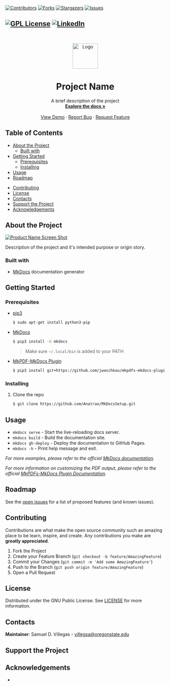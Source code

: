 <!-- GitHub Badges/Shields -->
[![Contributors][contributors-shield]][contributors-url]
[![Forks][forks-shield]][forks-url]
[![Stargazers][stars-shield]][stars-url]
[![Issues][issues-shield]][issues-url]
<!--
![CI/CD][workflow-url]
-->
[![GPL License][license-shield]][license-url]
[![LinkedIn][linkedin-shield]][linkedin-url]
-----
<!-- PROJECT LOGO -->
<br />
<p align="center">
  <a href="https://github.com/Anatrax/FPGA_Blocks">
	<img src="/images/HARTlogo.jpg" width="80" height="auto" alt="Logo"/>
  </a>

  <h1 align="center">Project Name</h1>

  <p align="center">
    A brief description of the project
    <br />
    <a href="https://github.com/Anatrax/FPGA_Blocks"><strong>Explore the docs »</strong></a>
    <br />
    <br />
    <a href="https://github.com/Anatrax/FPGA_Blocks">View Demo</a>
    ·
    <a href="https://github.com/Anatrax/FPGA_Blocks/issues">Report Bug</a>
    ·
    <a href="https://github.com/Anatrax/FPGA_Blocks/issues">Request Feature</a>
  </p>
</p>

Table of Contents
---------------------
- [About the Project](#about-the-project)
  - [Built with](#about-the-project-built-with)
- [Getting Started](#getting-started)
  - [Prerequisites](#getting-started-prerequisites)
  - [Installing](#getting-started-installing)
- [Usage](#usage)
- [Roadmap](#roadmap)
<!--
- [FAQ](#faq)
-->
- [Contributing](#contributing)
- [License](#license)
- [Contacts](#contacts)
- [Support the Project](#donate)
- [Acknowledgements](#acknowledgements)

<a name="about-the-project"></a>
About the Project
---------------------
[![Product Name Screen Shot][product-screenshot]](https://example.com)

Description of the project and it's intended purpose or origin story.

<a name="about-the-project-built-with"></a>
### Built with
<!-- This section should list any major frameworks that you built your project using. Leave any add-ons/plugins for the acknowledgements section. Here are a few examples. -->

- [MkDocs](https://www.mkdocs.org/) documentation generator

<a name="getting-started"></a>
Getting Started
---------------------
<!-- This is an example of how you may give instructions on setting up your project locally. To get a local copy up and running follow these simple example steps. -->

<a name="getting-started-prerequisites"></a>
### Prerequisites
<!-- This is an example of how to list things you need to use the software and how to install them. -->

- [pip3](https://pip.pypa.io/en/stable/installing/)
  ```bash
  $ sudo apt-get install python3-pip
  ```
- [MkDocs](https://www.mkdocs.org/#installation)
  ```bash
  $ pip3 install -U mkdocs
  ```
  > Make sure `~/.local/bin` is added to your PATH
- [MkPDF-MkDocs Plugin](https://github.com/comwes/mkpdfs-mkdocs-plugin)
  ```bash
  $ pip3 install git+https://github.com/jwaschkau/mkpdfs-mkdocs-plugin.git#egg=mkpdfs-mkdocs-plugin
  ```

<a name="getting-started-installing"></a>
### Installing
1. Clone the repo
    ```bash
    $ git clone https://github.com/Anatrax/MkDocsSetup.git
    ```

<a name="usage"></a>
Usage
--------
<!-- Use this space to show useful examples of how a project can be used. Additional screenshots, code examples and demos work well in this space. You may also link to more resources.<br> -->
- `mkdocs serve` - Start the live-reloading docs server.
- `mkdocs build` - Build the documentation site.
- `mkdocs gh-deploy` - Deploy the documentation to GitHub Pages.
- `mkdocs -h` - Print help message and exit.

*For more examples, please refer to the official [MkDocs documentation](https://www.mkdocs.org/).*

*For more information on customizing the PDF output, please refer to the official [MkPDFs-MkDocs Plugin Documentation](https://comwes.github.io/mkpdfs-mkdocs-plugin/pdf/documentation.pdf).*

<a name="roadmap"></a>
Roadmap
----------
See the [open issues][issues-url] for a list of proposed features (and known issues).
<!--
<a name="faq"></a>
FAQ
-------
- How is this project so amazing?
-->
<a name="contributing"></a>
Contributing
---------------
Contributions are what make the open source community such an amazing place to be learn, inspire, and create. Any contributions you make are **greatly appreciated**.

1. Fork the Project
2. Create your Feature Branch (`git checkout -b feature/AmazingFeature`)
3. Commit your Changes (`git commit -m 'Add some AmazingFeature'`)
4. Push to the Branch (`git push origin feature/AmazingFeature`)
5. Open a Pull Request

<a name="license"></a>
License
-----------
Distributed under the GNU Public License. See [LICENSE][license-url] for more information.

<a name="contacts"></a>
Contacts
-----------
**Maintainer**: Samuel D. Villegas <!-- - @your_twitter --> - villegsa@oregonstate.edu

<!-- Project Link: https://github.com/your_username/repo_name -->

<a name="donate"></a>
Support the Project
--------------------
<!--
[Donate to HART](https://osuaiaa.com/donate)
-->

<a name="acknowledgements"></a>
Acknowledgements
-----------------
- 

<!-- MARKDOWN LINKS & IMAGES -->
<!-- https://www.markdownguide.org/basic-syntax/#reference-style-links -->
<!-- https://medium.com/better-programming/add-badges-to-a-github-repository-716d2988dc6a -->
[contributors-shield]: https://img.shields.io/github/contributors/Anatrax/FPGA_Blocks.svg?style=flat-square
[contributors-url]: https://github.com/Anatrax/FPGA_Blocks/graphs/contributors
[forks-shield]: https://img.shields.io/github/forks/Anatrax/FPGA_Blocks.svg?style=flat-square
[forks-url]: https://github.com/Anatrax/FPGA_Blocks/network/members
[stars-shield]: https://img.shields.io/github/stars/Anatrax/FPGA_Blocks.svg?style=flat-square
[stars-url]: https://github.com/Anatrax/FPGA_Blocks/stargazers
[issues-shield]: https://img.shields.io/github/issues/Anatrax/FPGA_Blocks.svg?style=flat-square
[issues-url]: https://github.com/Anatrax/FPGA_Blocks/issues
[workflow-url]: https://github.com/Anatrax/FPGA_Blocks/workflows/CI/CD/badge.svg?branch=develop
[license-shield]: https://img.shields.io/github/license/Anatrax/FPGA_Blocks.svg?style=flat-square
[license-url]: https://github.com/Anatrax/FPGA_Blocks/blob/main/LICENSE
[linkedin-shield]: https://img.shields.io/badge/-LinkedIn-black.svg?style=flat-square&logo=linkedin&colorB=555
[linkedin-url]: https://linkedin.com/in/samuel-v-7644b1163
[product-screenshot]: images/screenshot.png
